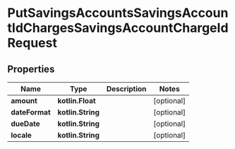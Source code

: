 
# PutSavingsAccountsSavingsAccountIdChargesSavingsAccountChargeIdRequest

## Properties
| Name | Type | Description | Notes |
| ------------ | ------------- | ------------- | ------------- |
| **amount** | **kotlin.Float** |  |  [optional] |
| **dateFormat** | **kotlin.String** |  |  [optional] |
| **dueDate** | **kotlin.String** |  |  [optional] |
| **locale** | **kotlin.String** |  |  [optional] |




